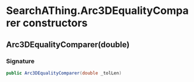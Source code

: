 # SearchAThing.Arc3DEqualityComparer constructors
## Arc3DEqualityComparer(double)
### Signature
```csharp
public Arc3DEqualityComparer(double _tolLen)
```
